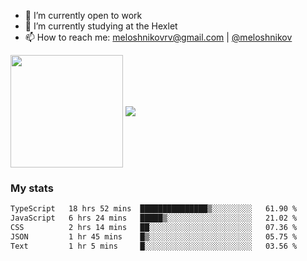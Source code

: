 <!-- ## Hi there, I'm Roman Meloshnikov 👋 -->

<!-- !
[image](https://www.codewars.com/users/meloshnikov/badges/small?theme=light)<br> -->

<!--
Here are some ideas to get you started:

- 🧰 I’m currently open to work
- 👯 I’m looking to collaborate on ...
- 🤔 I’m looking for help with ...
- 💬 Ask me about ...
- 📫 How to reach me: meloshnikov
- 😄 Pronouns: ...
- ⚡ Fun fact: ...
-->

- 🧰 I’m currently open to work
- 🌱 I’m currently studying at the Hexlet
- 📫 How to reach me: meloshnikovrv@gmail.com | [@meloshnikov](https://telegram.me/meloshnikov)

<span>
<a>
<img align="center" height="180em" src="https://github-readme-stats.vercel.app/api?username=meloshnikov&show_icons=true&hide_border=true&&count_private=true&include_all_commits=true" />
</a>
<a>
<img align="center" src="https://github-readme-stats.vercel.app/api/top-langs/?username=meloshnikov&layout=compact&hide_border=true" />
</a>
</span>


### My stats
<!--START_SECTION:waka-->

```txt
TypeScript   18 hrs 52 mins  ███████████████▒░░░░░░░░░   61.90 %
JavaScript   6 hrs 24 mins   █████▒░░░░░░░░░░░░░░░░░░░   21.02 %
CSS          2 hrs 14 mins   ██░░░░░░░░░░░░░░░░░░░░░░░   07.36 %
JSON         1 hr 45 mins    █▒░░░░░░░░░░░░░░░░░░░░░░░   05.75 %
Text         1 hr 5 mins     █░░░░░░░░░░░░░░░░░░░░░░░░   03.56 %
```

<!--END_SECTION:waka-->

